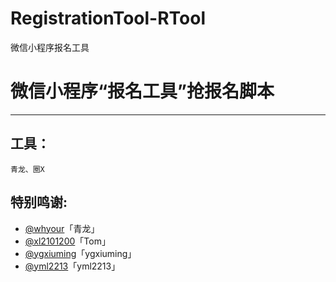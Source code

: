 # RegistrationTool-RTool
微信小程序报名工具

# 微信小程序“报名工具”抢报名脚本

---



## 工具：

~~~
青龙、圈X
~~~

## 特别鸣谢:

* [@whyour](https://github.com/whyour/qinglong)「青龙」
* [@xl2101200](https://github.com/xl2101200/-/)「Tom」
* [@ygxiuming](https://github.com/ygxiuming/Lecture-registration.git)「ygxiuming」
* [@yml2213](https://github.com/yml2213/javascript)「yml2213」